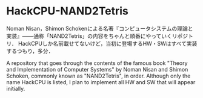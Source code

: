 # HackCPU-NAND2Tetris
Noman Nisan，Shimon Schokenによる名著『コンピュータシステムの理論と実装』───通称「NAND2Tetris」の内容をちゃんと順番にやっていくリポジトリ．
HackCPUしか名前載せてないけど，当初に登場するHW・SWはすべて実装するつもり，多分．

A repository that goes through the contents of the famous book "Theory and Implementation of Computer Systems" by Noman Nisan and Shimon Schoken, commonly known as "NAND2Tetris", in order. Although only the name HackCPU is listed, I plan to implement all HW and SW that will appear initially.
